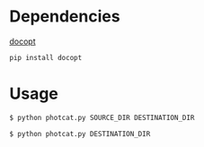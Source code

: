 Dependencies
=========

[docopt](http://docopt.org/)
```sh
pip install docopt
```

Usage
=========
```sh
$ python photcat.py SOURCE_DIR DESTINATION_DIR
```

```sh
$ python photcat.py DESTINATION_DIR
```
